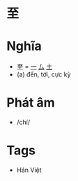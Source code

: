 # 至

# Nghĩa
* 至 = [一](一.md) [厶](厶.md) [土](土.md)
* (a) đến, tới, cực kỳ

# Phát âm
* /chí/

# Tags
* Hán Việt

